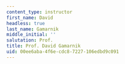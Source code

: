 ```yaml
---
content_type: instructor
first_name: David
headless: true
last_name: Gamarnik
middle_initial: ''
salutation: Prof.
title: Prof. David Gamarnik
uid: 00ee6aba-4f6e-cdc8-7227-106edbd9c091
---
```

